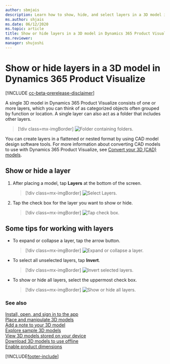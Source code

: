 ```yaml
---
author: sbmjais
description: Learn how to show, hide, and select layers in a 3D model in Dynamics 365 Product Visualize.
ms.author: shjais
ms.date: 06/12/2020
ms.topic: article
title: Show or hide layers in a 3D model in Dynamics 365 Product Visualize.
ms.reviewer: 
manager: shujoshi
---
```


# Show or hide layers in a 3D model in Dynamics 365 Product Visualize

[!INCLUDE [cc-beta-prerelease-disclaimer](../includes/cc-beta-prerelease-disclaimer.md)]

A single 3D model in Dynamics 365 Product Visualize consists of one or more layers, which you can think of as categorized objects often grouped by function or location. A single layer can also act as a folder that includes other layers.

> [!div class=mx-imgBorder]
> ![Folder containing folders.](media/nested-folder.png "Folder containing folders")

You can create layers in a flattened or nested format by using CAD model design software tools. For more information about converting CAD models to use with Dynamics 365 Product Visualize, see [Convert your 3D (CAD) models](convert-models.md).

## Show or hide a layer

1. After placing a model, tap **Layers** at the bottom of the screen. 

   > [!div class=mx-imgBorder]
   > ![Select Layers.](media/layers-tool.png "Select Layers")

2. Tap the check box for the layer you want to show or hide.

    > [!div class=mx-imgBorder]
    > ![Tap check box.](media/show-hide-layers.png "Tap the check box")


## Some tips for working with layers

- To expand or collapse a layer, tap the arrow button. 

    > [!div class=mx-imgBorder]
    > ![Expand or collapse a layer.](media/expand-collapse.png "Expand or collapse a layer")

- To select all unselected layers, tap **Invert**.

    > [!div class=mx-imgBorder]
    > ![Invert selected layers.](media/invert.png "Invert selected layers")

- To show or hide all layers, select the uppermost check box. 

    > [!div class=mx-imgBorder]
    > ![Show or hide all layers.](media/show-hide-all.png "Show or hide all layers")

### See also

[Install, open, and sign in to the app](sign-in.md)<br>
[Place and manipulate 3D models](manipulate-models.md)<br>
[Add a note to your 3D model](add-note.md)<br>
[Explore sample 3D models](explore-samples.md)<br>
[View 3D models stored on your device](browse-models.md)<br>
[Download 3D models to use offline](download-models.md)<br>
[Enable product dimensions](product-dimensions.md)


[!INCLUDE[footer-include](../includes/footer-banner.md)]
